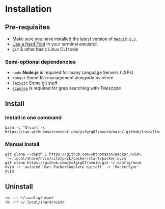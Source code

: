 # Installation
## Pre-requisites
- Make sure you have installed the latest version of [`Neovim 0.5`](https://github.com/neovim/neovim/releases/tag/v0.5.0).
- [Use a Nerd Font](https://www.nerdfonts.com/) in your terminal emulator.
- `git` & other basic Linux CLI tools
### Semi-optional dependencies
- `node` **Node.js** is required for many Language Servers (LSPs)
- `ranger` Some file management alongside nvimtree
- `lazygit` Some git stuff
- [`ripgrep`](https://github.com/BurntSushi/ripgrep) is required for grep searching with _Telescope_
## Install
### Install in one command
```shell
bash -c "$(curl -s https://raw.githubusercontent.com/ysfgrgO7/nvoid/main/.github/installer.sh)"
```
### Manual Install
```shell
git clone --depth 1 https://github.com/wbthomason/packer.nvim\
 ~/.local/share/nvim/site/pack/packer/start/packer.nvim
git clone https://github.com/ysfgrgO7/nvoid.git ~/.config/nvim
nvim -c 'autocmd User PackerComplete quitall' -c 'PackerSync'
nvim
```
## Uninstall

```bash
rm -rf ~/.config/nvim/
rm -rf ~/.local/share/nvim/
```
